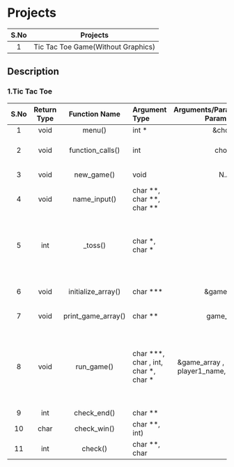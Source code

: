 # Projects
|S.No|Projects|
|:--:|:------:|
|1|Tic Tac Toe Game(Without Graphics)|

## Description ##
### 1.Tic Tac Toe ###
|S.No|Return Type|Function Name|Argument Type|Arguments/Parameters(Actual Parameters)|Purpose|
|:--:|:---------:|:-----------:|:------------|:-------------------------------------:|:-----|
| 1  |   void    |   menu()    |    int \*   |     &choice        |To Print Menu|
| 2  |   void    |function_calls()| int      |      choice        |To Handle Different Function Calls|
| 3  |   void    |  new_game() |    void     |       N.A.         |To Start A New Game|
| 4  |   void    |  name_input()|  char \*\*, char \*\*, char \*\* |  | To take input player names and symbol |
| 5  |   int     |  \_toss()   | char \*, char \* |  | This functions generates a random number based on which head/tails is determined|
| 6 |    void  | initialize_array() | char \*\*\* | &game_array     | This initialises the array with underscores(\_)|
| 7 |    void  | print_game_array() | char \*\*  | game_array      | This prints the game array |
| 8 |    void  |   run_game()      | char \*\*\*, char , int, char \*, char \* | &game_array , \*sym, chance, player1_name, player2_name|This function lets the player decide on which positon to play their next move on and inserts it into the game array|
| 9|     int   |   check_end()     |  char \*\* | | |
| 10|    char  |   check_win()     |  char \*\*, int) | | |
| 11|    int   |   check()         | char \*\*, char | | |
